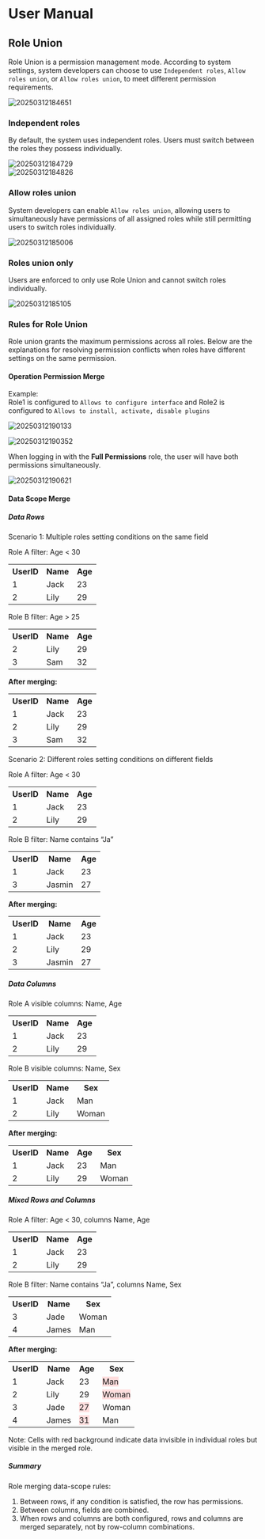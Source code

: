 # User Manual

## Role Union

Role Union is a permission management mode. According to system settings, system developers can choose to use `Independent roles`, `Allow roles union`, or `Allow roles union`, to meet different permission requirements.

![20250312184651](https://static-docs.nocobase.com/20250312184651.png)

### Independent roles

By default, the system uses independent roles. Users must switch between the roles they possess individually.

![20250312184729](https://static-docs.nocobase.com/20250312184729.png)  
![20250312184826](https://static-docs.nocobase.com/20250312184826.png)

### Allow roles union

System developers can enable `Allow roles union`, allowing users to simultaneously have permissions of all assigned roles while still permitting users to switch roles individually.

![20250312185006](https://static-docs.nocobase.com/20250312185006.png)

### Roles union only

Users are enforced to only use Role Union and cannot switch roles individually.

![20250312185105](https://static-docs.nocobase.com/20250312185105.png)

### Rules for Role Union

Role union grants the maximum permissions across all roles. Below are the explanations for resolving permission conflicts when roles have different settings on the same permission.

#### Operation Permission Merge

Example:  
Role1 is configured to `Allows to configure interface` and Role2 is configured to `Allows to install, activate, disable plugins`

![20250312190133](https://static-docs.nocobase.com/20250312190133.png)  

![20250312190352](https://static-docs.nocobase.com/20250312190352.png)

When logging in with the **Full Permissions** role, the user will have both permissions simultaneously.

![20250312190621](https://static-docs.nocobase.com/20250312190621.png)

#### Data Scope Merge

##### Data Rows

Scenario 1: Multiple roles setting conditions on the same field

Role A filter: Age < 30  

<table style="table-layout: fixed; width: 100%;">
  <tr><th>UserID</th><th>Name</th><th>Age</th></tr>
  <tr><td>1</td><td>Jack</td><td>23</td></tr>
  <tr><td>2</td><td>Lily</td><td>29</td></tr>
</table>

Role B filter: Age > 25
<table style="table-layout: fixed; width: 100%;">
  <tr><th>UserID</th><th>Name</th><th>Age</th></tr>
  <tr><td>2</td><td>Lily</td><td>29</td></tr>
  <tr><td>3</td><td>Sam</td><td>32</td></tr>
</table>

**After merging:**
<table style="table-layout: fixed; width: 100%;">
  <tr><th>UserID</th><th>Name</th><th>Age</th></tr>
  <tr><td>1</td><td>Jack</td><td>23</td></tr>
  <tr><td>2</td><td>Lily</td><td>29</td></tr>
  <tr><td>3</td><td>Sam</td><td>32</td></tr>
</table>


Scenario 2: Different roles setting conditions on different fields

Role A filter: Age < 30
<table style="table-layout: fixed; width: 100%;">
  <tr><th>UserID</th><th>Name</th><th>Age</th></tr>
  <tr><td>1</td><td>Jack</td><td>23</td></tr>
  <tr><td>2</td><td>Lily</td><td>29</td></tr>
</table>

Role B filter: Name contains “Ja”
<table style="table-layout: fixed; width: 100%;">
  <tr><th>UserID</th><th>Name</th><th>Age</th></tr>
  <tr><td>1</td><td>Jack</td><td>23</td></tr>
  <tr><td>3</td><td>Jasmin</td><td>27</td></tr>
</table>

**After merging:**
<table style="table-layout: fixed; width: 100%;">
  <tr><th>UserID</th><th>Name</th><th>Age</th></tr>
  <tr><td>1</td><td>Jack</td><td>23</td></tr>
  <tr><td>2</td><td>Lily</td><td>29</td></tr>
  <tr><td>3</td><td>Jasmin</td><td>27</td></tr>
</table>

##### Data Columns

Role A visible columns: Name, Age
<table style="table-layout: fixed; width: 100%;">
  <tr><th>UserID</th><th>Name</th><th>Age</th></tr>
  <tr><td>1</td><td>Jack</td><td>23</td></tr>
  <tr><td>2</td><td>Lily</td><td>29</td></tr>
</table>

Role B visible columns: Name, Sex
<table style="table-layout: fixed; width: 100%;">
  <tr><th>UserID</th><th>Name</th><th>Sex</th></tr>
  <tr><td>1</td><td>Jack</td><td>Man</td></tr>
  <tr><td>2</td><td>Lily</td><td>Woman</td></tr>
</table>

**After merging:**
<table style="table-layout: fixed; width: 100%;">
  <tr><th>UserID</th><th>Name</th><th>Age</th><th>Sex</th></tr>
  <tr><td>1</td><td>Jack</td><td>23</td><td>Man</td></tr>
  <tr><td>2</td><td>Lily</td><td>29</td><td>Woman</td></tr>
</table>

##### Mixed Rows and Columns
Role A filter: Age < 30, columns Name, Age
<table style="table-layout: fixed; width: 100%;">
  <tr>
    <th>UserID</th>
    <th>Name</th>
    <th>Age</th>
  </tr>
  <tr>
    <td>1</td>
    <td>Jack</td>
    <td>23</td>
  </tr>
  <tr>
    <td>2</td>
    <td>Lily</td>
    <td>29</td>
  </tr>
</table>

Role B filter: Name contains “Ja”, columns Name, Sex
<table style="table-layout: fixed; width: 100%;">
  <tr>
    <th>UserID</th>
    <th>Name</th>
    <th>Sex</th>
  </tr>
  <tr>
    <td>3</td>
    <td>Jade</td>
    <td>Woman</td>
  </tr>
  <tr>
    <td>4</td>
    <td>James</td>
    <td>Man</td>
  </tr>
</table>

**After merging:**
<table style="table-layout: fixed; width: 100%;">
  <tr><th>UserID</th><th>Name</th><th>Age</th><th>Sex</th></tr>
  <tr><td>1</td><td>Jack</td><td>23</td><td><span style="background-color:#FFDDDD">Man</span></td></tr>
  <tr><td>2</td><td>Lily</td><td>29</td><td><span style="background-color:#FFDDDD">Woman</span></td></tr>
  <tr><td>3</td><td>Jade</td><td><span style="background-color:#FFDDDD">27</span></td><td>Woman</td></tr>
  <tr><td>4</td><td>James</td><td><span style="background-color:#FFDDDD">31</span></td><td>Man</td></tr>
</table>

Note: Cells with red background indicate data invisible in individual roles but visible in the merged role.

##### Summary

Role merging data-scope rules:
1. Between rows, if any condition is satisfied, the row has permissions.
2. Between columns, fields are combined.
3. When rows and columns are both configured, rows and columns are merged separately, not by row-column combinations.